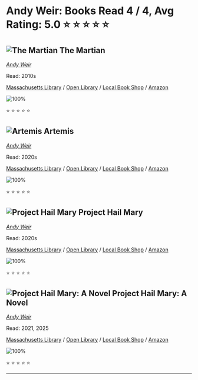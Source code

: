 # Andy Weir:  Books Read 4 / 4, Avg Rating: 5.0 :star: :star: :star: :star: :star:

## ![The Martian](https://covers.openlibrary.org/b/id/11447888-M.jpg) The Martian
*[Andy Weir](../authors/AndyWeir)*

Read: 2010s

[Massachusetts Library](https://library.minlib.net/search/i=9788580413366) / [Open Library](https://openlibrary.org/isbn/9788580413366) / [Local Book Shop](https://bookshop.org/book/9788580413366) / [Amazon](https://amazon.com/dp/1473582334)

![100%](https://geps.dev/progress/100) 

:star: :star: :star: :star: :star:

## ![Artemis](https://covers.openlibrary.org/b/id/8235551-M.jpg) Artemis
*[Andy Weir](../authors/AndyWeir)*

Read: 2020s

[Massachusetts Library](https://library.minlib.net/search/i=9780525532101) / [Open Library](https://openlibrary.org/isbn/9780525532101) / [Local Book Shop](https://bookshop.org/book/9780525532101) / [Amazon](https://amazon.com/dp/6053757764)

![100%](https://geps.dev/progress/100) 

:star: :star: :star: :star: :star:

## ![Project Hail Mary](https://covers.openlibrary.org/b/id/11200092-M.jpg) Project Hail Mary
*[Andy Weir](../authors/AndyWeir)*

Read: 2020s

[Massachusetts Library](https://library.minlib.net/search/i=9783453321342) / [Open Library](https://openlibrary.org/isbn/9783453321342) / [Local Book Shop](https://bookshop.org/book/9783453321342) / [Amazon](https://amazon.com/dp/0593135210)

![100%](https://geps.dev/progress/100) 

:star: :star: :star: :star: :star:

## ![Project Hail Mary: A Novel](https://images-us.bookshop.org/ingram/9780593135204.jpg?height=300&v=v2) Project Hail Mary: A Novel
*[Andy Weir](../authors/AndyWeir)*

Read: 2021, 2025

[Massachusetts Library](https://library.minlib.net/search/i=9780593135204) / [Open Library](https://openlibrary.org/isbn/9780593135204) / [Local Book Shop](https://bookshop.org/book/9780593135204) / [Amazon](https://amazon.com/dp/0593135202)

![100%](https://geps.dev/progress/100) 

:star: :star: :star: :star: :star:

---
